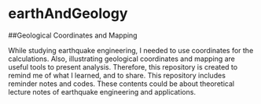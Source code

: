 # earthAndGeology
##Geological Coordinates and Mapping

While studying earthquake engineering, I needed to use coordinates for the calculations. Also, illustrating geological coordinates and mapping are useful tools to present analysis. Therefore, this repository is created to remind me of what I learned, and to share. This repository includes reminder notes and codes. These contents could be about theoretical lecture notes of earthquake engineering and applications.
